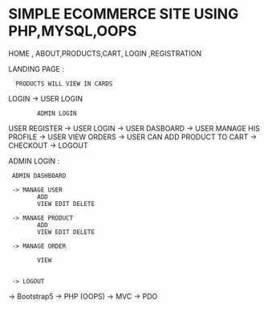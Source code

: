 # SIMPLE ECOMMERCE SITE USING PHP,MYSQL,OOPS

   HOME , ABOUT,PRODUCTS,CART, LOGIN ,REGISTRATION

   LANDING PAGE :
      
      PRODUCTS WILL VIEW IN CARDS 

   LOGIN -> USER LOGIN

            ADMIN LOGIN

   USER REGISTER
    -> USER LOGIN
    -> USER DASBOARD
    -> USER MANAGE HIS PROFILE
    -> USER VIEW ORDERS
    -> USER CAN ADD PRODUCT TO CART
    -> CHECKOUT
    -> LOGOUT

   
   ADMIN LOGIN :
 
     ADMIN DASHBOARD

     -> MANAGE USER
            ADD
            VIEW EDIT DELETE

     -> MANAGE PRODUCT
            ADD
            VIEW EDIT DELETE

     -> MANAGE ORDER
            
            VIEW 
	    

     -> LOGOUT




-> Bootstrap5
-> PHP (OOPS)
-> MVC
-> PDO
